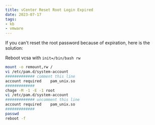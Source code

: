 ```yaml
---
title: vCenter Reset Root Login Expired
date: 2023-07-17
tags: 
- kb
- vmware
---
```


If you can't reset the root password because of expiration, here is the solution:

Reboot vcsa with `init=/bin/bash rw`
```bash
mount -o remount,rw /
vi /etc/pam.d/system-account
############# comment this line
account	required	pam_unix.so
#############
chage -M -1 -E -1 root
vi /etc/pam.d/system-account
############# uncomment this line
account	required	pam_unix.so
#############
passwd
reboot -f
```

